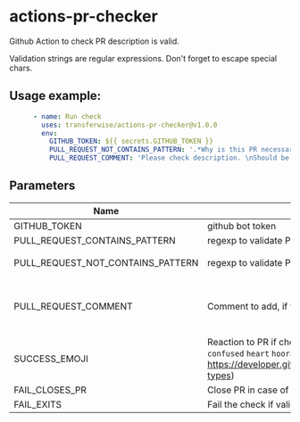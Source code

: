 # actions-pr-checker
Github Action to check PR description is valid.

Validation strings are regular expressions. Don't forget to escape special chars.

## Usage example:
```yml
      - name: Run check
        uses: transferwise/actions-pr-checker@v1.0.0
        env:
          GITHUB_TOKEN: ${{ secrets.GITHUB_TOKEN }}
          PULL_REQUEST_NOT_CONTAINS_PATTERN: '.*Why is this PR necessary?.*'
          PULL_REQUEST_COMMENT: 'Please check description. \nShould be meaningful and not empty.'
```

## Parameters
| Name | Description | Default | Required |
|------|-------------|---------|:--------:|
|GITHUB_TOKEN | github bot token | | yes |
|PULL_REQUEST_CONTAINS_PATTERN | regexp to validate PR body | `.*` | no
|PULL_REQUEST_NOT_CONTAINS_PATTERN | regexp to validate PR body | `pseudo-long-string-constant` | | 
|PULL_REQUEST_COMMENT | Comment to add, if validation not passing| `Please check description. \nShould be meaningful and not empty.` | |
|SUCCESS_EMOJI | Reaction to PR if check success. Possible: `+1` `-1` `laugh` `confused` `heart` `hooray` `rocket` `eyes` (ref: https://developer.github.com/v3/reactions/#reaction-types) | `heart` |  |
|FAIL_CLOSES_PR | Close PR in case of check fails | false | |
|FAIL_EXITS | Fail the check if validation not passing | true | |
